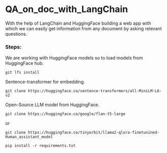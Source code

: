 # QA_on_doc_with_LangChain
With the help of LangChain and HuggingFace building a web app with which we can easily get information from any document by asking relevant questions.


### Steps:

We are working with HuggingFace models so to load models from HuggingFace hub.


```
git lfs install
```
Sentence-transformer for embedding.

```
git clone https://huggingface.co/sentence-transformers/all-MiniLM-L6-v2
```

Open-Source LLM model from HuggingFace.

```
git clone https://huggingface.co/google/flan-t5-large
```

or 
```
git clone https://huggingface.co/tinyorbit/llama2-qlora-finetunined-Human_assistant_model
```


```
pip install -r requirements.txt
```


